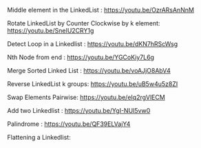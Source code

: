 
Middle element in the LinkedList : https://youtu.be/OzrARsAnNnM

Rotate LinkedList by Counter Clockwise by k element: https://youtu.be/SneIU2CRY1g

Detect Loop in a Linkedlist : https://youtu.be/dKN7hRScWsg 

Nth Node from end : https://youtu.be/YGCoKiy7L6g

Merge Sorted Linked List : https://youtu.be/voAJjO8AbV4

Reverse LinkedList k groups: https://youtu.be/uB5w4u5z8ZI

Swap Elements Pairwise: https://youtu.be/eIq2rgVlECM

Add two Linkedlist : https://youtu.be/YgI-NUI5vw0

Palindrome : https://youtu.be/QF39ELVajY4

Flattening a Linkedlist:

